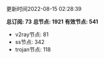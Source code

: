 更新时间2022-08-15 02:28:39

**总订阅: 73**
**总节点: 1921**
**有效节点: 541**
- v2ray节点: 81
- ss节点: 342
- trojan节点: 118
